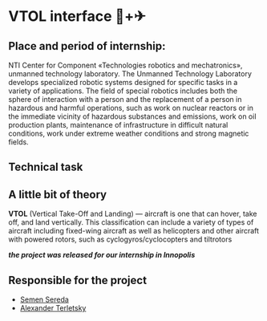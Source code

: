 # VTOL interface 🚁+✈

## Place and period of internship:

NTI Center for Component «Technologies robotics and mechatronics», unmanned technology laboratory. The Unmanned Technology Laboratory develops specialized robotic systems designed for specific tasks in a variety of applications. The field of special robotics includes both the sphere of interaction with a person and the replacement of a person in hazardous and harmful operations, such as work on nuclear reactors or in the immediate vicinity of hazardous substances and emissions, work on oil production plants, maintenance of infrastructure in difficult natural conditions, work under extreme weather conditions and strong magnetic fields.

## Technical task

## A little bit of theory

**VTOL** (Vertical Take-Off and Landing) — aircraft is one that can hover, take off, and land vertically. This classification can include a variety of types of aircraft including fixed-wing aircraft as well as helicopters and other aircraft with powered rotors, such as cyclogyros/cyclocopters and tiltrotors

***the project was released for our internship in Innopolis***

## Responsible for the project

- [Semen Sereda](https://github.com/PrincePepper)
- [Alexander Terletsky](https://github.com/GinormousSalmon)
